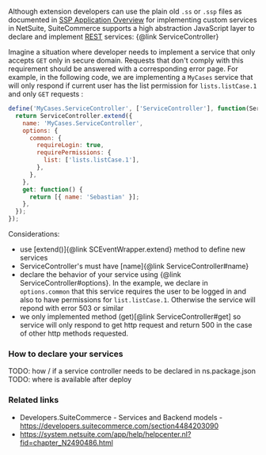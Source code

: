 Although extension developers can use the plain old `.ss` or `.ssp` files as documented in [SSP Application Overview](https://system.netsuite.com/app/help/helpcenter.nl?fid=chapter_N2490486.html) for implementing custom services in NetSuite, SuiteCommerce supports a high abstraction JavaScript layer to declare and implement [REST](https://en.wikipedia.org/wiki/Representational_state_transfer) services: {@link ServiceController}

Imagine a situation where developer needs to implement a service that only accepts `GET` only in secure domain. Requests that don't comply with this requirement should be answered with a corresponding error page. For example, in the following code, we are implementing a `MyCases` service that will only respond if current user has the list permission for `lists.listCase.1` and only `GET` requests :  

```javascript
define('MyCases.ServiceController', ['ServiceController'], function(ServiceController) {
  return ServiceController.extend({
    name: 'MyCases.ServiceController',
    options: {
      common: {
        requireLogin: true,
        requirePermissions: {
          list: ['lists.listCase.1'],
        },
      },
    },
    get: function() {
      return [{ name: 'Sebastian' }];
    },
  });
});

```

Considerations: 

 * use [extend()]{@link SCEventWrapper.extend} method to define new services
 * ServiceController's must have [name]{@link ServiceController#name}
 * declare the behavior of your service using {@link ServiceController#options}. In the example, we declare in `options.common` that this service requires the user to be logged in and also to have permissions for `list.listCase.1`. Otherwise the service will repond with error 503 or similar
 * we only implemented method (get)[@link ServiceController#get] so service will only respond to get http request and return 500 in the case of other http methods requested. 

### How to declare your services

TODO: how / if a service controller needs to be declared in ns.package.json
TODO: where is available after deploy

### Related links

 * Developers.SuiteCommerce - Services and Backend models - https://developers.suitecommerce.com/section4484203090
 * https://system.netsuite.com/app/help/helpcenter.nl?fid=chapter_N2490486.html

